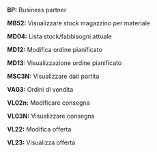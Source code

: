 **BP:** Business partner

**MB52:** Visualizzare stock magazzino per materiale

**MD04:** Lista stock/fabbisogni attuale 

**MD12:** Modifica ordine pianificato

**MD13:** Visualizzazione ordine pianificato

**MSC3N:** Visualizzare dati partita

**VA03:** Ordini di vendita

**VL02n:** Modificare consegna

**VL03N:** Visualizzare consegna

**VL22:** Modifica offerta

**VL23:** Visualizza offerta


